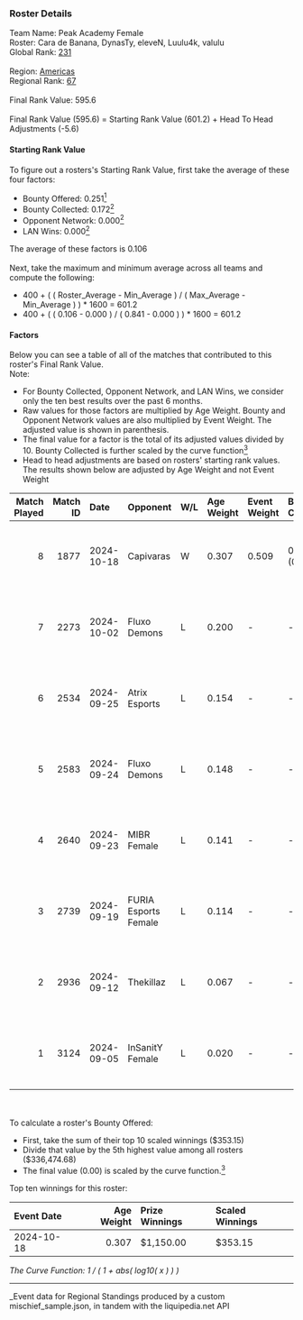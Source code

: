 ### Roster Details<br />
Team Name: Peak Academy Female<br />
Roster: Cara de Banana, DynasTy, eleveN, Luulu4k, valulu<br />
Global Rank: [231](../../standings_global_2025_03_01.md)<br />
<br />
Region: [Americas]( ../../standings_americas_2025_03_01.md)<br />
Regional Rank: [67]( ../../standings_americas_2025_03_01.md)<br />
<br />
Final Rank Value:  595.6<br />
<br />
Final Rank Value (595.6) = Starting Rank Value (601.2) + Head To Head Adjustments (-5.6)<br />

#### Starting Rank Value<br />
To figure out a rosters's Starting Rank Value, first take the average of these four factors:<br />
- Bounty Offered: 0.251[<sup>1</sup>](#table2)
- Bounty Collected: 0.172[<sup>2</sup>](#table1)
- Opponent Network: 0.000[<sup>2</sup>](#table1)
- LAN Wins: 0.000[<sup>2</sup>](#table1)

The average of these factors is 0.106<br />
<br />
Next, take the maximum and minimum average across all teams and compute the following:<br />
- 400 + ( ( Roster_Average - Min_Average ) / ( Max_Average - Min_Average ) ) * 1600 = 601.2
- 400 + ( ( 0.106 - 0.000 ) / ( 0.841 - 0.000 ) ) * 1600 = 601.2


#### Factors<br />
Below you can see a table of all of the matches that contributed to this roster's Final Rank Value.<br />
Note:<br />

- For Bounty Collected, Opponent Network, and LAN Wins, we consider only the ten best results over the past 6 months.
- Raw values for those factors are multiplied by Age Weight. Bounty and Opponent Network values are also multiplied by Event Weight. The adjusted value is shown in parenthesis.
- The final value for a factor is the total of its adjusted values divided by 10. Bounty Collected is further scaled by the curve function[<sup>3</sup>](#curveFunction)
- Head to head adjustments are based on rosters' starting rank values. The results shown below are adjusted by Age Weight and not Event Weight
<span id="table1"></span><br />


| Match Played | Match ID | Date       | Opponent             | W/L | Age Weight | Event Weight | Bounty Collected | Opponent Network | LAN Wins  | H2H Adj. | Roster                                           |
| -: | -: | :- | :- | :- | :- | :- | :- | :- | :- | -: | :- |
|            8 |     1877 | 2024-10-18 | Capivaras            | W   | 0.307      | 0.509        | 0.001 (0.000)    | 0.000 (0.000)    | 0 (0.000) |     3.74 | Cara de Banana, DynasTy, eleveN, Luulu4k, valulu |
|            7 |     2273 | 2024-10-02 | Fluxo Demons         | L   | 0.200      | -            | -                | -                | -         |    -1.88 | Cara de Banana, DynasTy, eleveN, Luulu4k, valulu |
|            6 |     2534 | 2024-09-25 | Atrix Esports        | L   | 0.154      | -            | -                | -                | -         |    -2.30 | Cara de Banana, DynasTy, eleveN, Luulu4k, valulu |
|            5 |     2583 | 2024-09-24 | Fluxo Demons         | L   | 0.148      | -            | -                | -                | -         |    -1.43 | Cara de Banana, DynasTy, eleveN, Luulu4k, valulu |
|            4 |     2640 | 2024-09-23 | MIBR Female          | L   | 0.141      | -            | -                | -                | -         |    -2.03 | Cara de Banana, DynasTy, eleveN, Luulu4k, valulu |
|            3 |     2739 | 2024-09-19 | FURIA Esports Female | L   | 0.114      | -            | -                | -                | -         |    -0.34 | Cara de Banana, DynasTy, eleveN, Luulu4k, valulu |
|            2 |     2936 | 2024-09-12 | Thekillaz            | L   | 0.067      | -            | -                | -                | -         |    -1.05 | Cara de Banana, DynasTy, eleveN, Luulu4k, valulu |
|            1 |     3124 | 2024-09-05 | InSanitY Female      | L   | 0.020      | -            | -                | -                | -         |    -0.32 | Cara de Banana, DynasTy, eleveN, Luulu4k, valulu |

<br />
<span id="table2"></span><br />
To calculate a roster's Bounty Offered:<br />

- First, take the sum of their top 10 scaled winnings ($353.15)
- Divide that value by the 5th highest value among all rosters ($336,474.68)
- The final value (0.00) is scaled by the curve function.[<sup>3</sup>](#curveFunction)

Top ten winnings for this roster:<br />

| Event Date | Age Weight | Prize Winnings | Scaled Winnings |
| :- | -: | :- | :- |
| 2024-10-18 |      0.307 | $1,150.00      | $353.15         |


<span id="curveFunction"></span>_The Curve Function: 1 / ( 1 + abs( log10( x ) ) )_<br />

---
_Event data for Regional Standings produced by a custom mischief_sample.json, in tandem with the liquipedia.net API<br />

